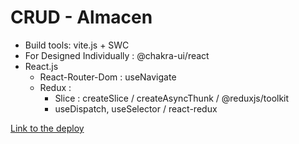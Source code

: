 # CRUD - Almacen
- Build tools: vite.js + SWC
- For Designed Individually : @chakra-ui/react
- React.js
    - React-Router-Dom : useNavigate
    - Redux :
        - Slice : createSlice / createAsyncThunk / @reduxjs/toolkit
        - useDispatch, useSelector / react-redux

[Link to the deploy](https://almacen-seven.vercel.app/ "Link al Almacen")
